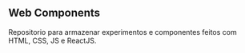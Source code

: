 ## Web Components

Repositorio para armazenar experimentos e componentes feitos com HTML, CSS, JS e ReactJS.